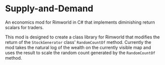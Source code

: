 # Supply-and-Demand
An economics mod for Rimworld in C# that implements diminishing return scalars for traders.

This mod is designed to create a class library for Rimworld that modifies the return of the `StockGenerator` class' `RandomCountOf` method. Currently the mod takes the natural log of the wealth on the currently visible map and uses the result to scale the random count generated by the `RandomCountOf` method.

